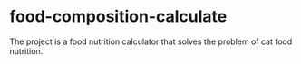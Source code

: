 # food-composition-calculate
The project is a food nutrition calculator that solves the problem of cat food nutrition.
